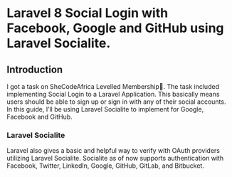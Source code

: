 # Laravel 8 Social Login with Facebook, Google and GitHub using Laravel Socialite.


## Introduction

I got a task on SheCodeAfrica Levelled Membership🤗. The task included implementing Social Login to a Laravel Application. 
This basically means users should be able to sign up or sign in with any of their social accounts.
In this guide, I’ll be using Laravel Socialite to implement for Google, Facebook and GitHub.


### Laravel Socialite

Laravel also gives a basic and helpful way to verify with OAuth providers utilizing Laravel Socialite. Socialite as of now supports authentication with Facebook, Twitter, LinkedIn, Google, GitHub, GitLab, and Bitbucket.
